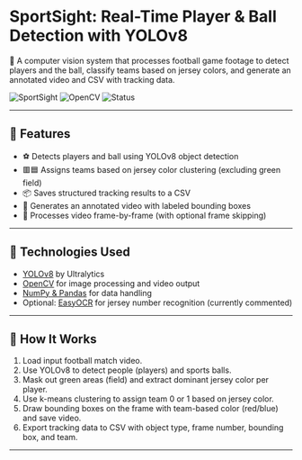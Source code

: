 # SportSight: Real-Time Player & Ball Detection with YOLOv8

🎯 A computer vision system that processes football game footage to detect players and the ball, classify teams based on jersey colors, and generate an annotated video and CSV with tracking data.

![SportSight](https://img.shields.io/badge/YOLOv8-Ultralytics-blue) ![OpenCV](https://img.shields.io/badge/OpenCV-Tracking-green) ![Status](https://img.shields.io/badge/Status-Complete-brightgreen)

---

## 📌 Features

- ⚽ Detects players and ball using YOLOv8 object detection
- 🟥🟦 Assigns teams based on jersey color clustering (excluding green field)
- 📦 Saves structured tracking results to a CSV
- 🎥 Generates an annotated video with labeled bounding boxes
- 🔁 Processes video frame-by-frame (with optional frame skipping)

---

## 🧠 Technologies Used

- [YOLOv8](https://docs.ultralytics.com) by Ultralytics
- [OpenCV](https://opencv.org/) for image processing and video output
- [NumPy & Pandas](https://pandas.pydata.org/) for data handling
- Optional: [EasyOCR](https://github.com/JaidedAI/EasyOCR) for jersey number recognition (currently commented)

---

## 🚀 How It Works

1. Load input football match video.
2. Use YOLOv8 to detect people (players) and sports balls.
3. Mask out green areas (field) and extract dominant jersey color per player.
4. Use k-means clustering to assign team 0 or 1 based on jersey color.
5. Draw bounding boxes on the frame with team-based color (red/blue) and save video.
6. Export tracking data to CSV with object type, frame number, bounding box, and team.

---


